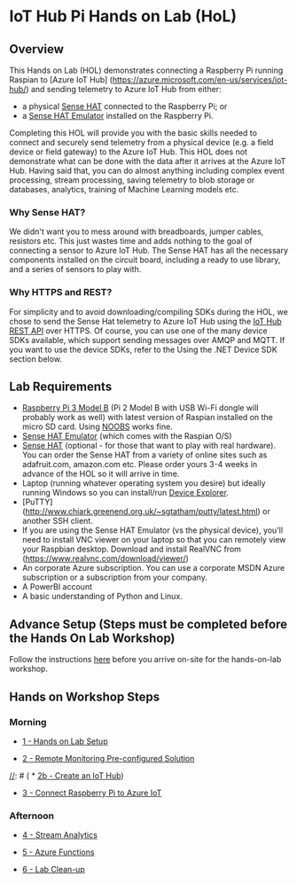 # IoT Hub Pi Hands on Lab (HoL)

## Overview
This Hands on Lab (HOL) demonstrates connecting a Raspberry Pi running Raspian to [Azure IoT Hub] (https://azure.microsoft.com/en-us/services/iot-hub/) and sending telemetry to Azure IoT Hub from either:
- a physical [Sense HAT](https://www.raspberrypi.org/products/sense-hat/) connected to the Raspberry Pi; or
- a [Sense HAT Emulator](https://www.raspberrypi.org/blog/sense-hat-emulator/) installed on the Raspberry Pi.

Completing this HOL will provide you with the basic skills needed to connect and securely send telemetry from a physical device (e.g. a field device or field gateway) to the Azure IoT Hub. This HOL does not demonstrate what can be done with the data after it arrives at the Azure IoT Hub. Having said that, you can do almost anything including complex event processing, stream processing, saving telemetry to blob storage or databases, analytics, training of Machine Learning models etc.

### Why Sense HAT?
We didn't want you to mess around with breadboards, jumper cables, resistors etc. This just wastes time and adds nothing to the goal of connecting a sensor to Azure IoT Hub. The Sense HAT has all the necessary components installed on the circuit board, including a ready to use library, and a series of sensors to play with.

### Why HTTPS and REST?
For simplicity and to avoid downloading/compiling SDKs during the HOL, we chose to send the Sense Hat telemetry to Azure IoT Hub using the [IoT Hub REST API](https://docs.microsoft.com/en-us/rest/api/iothub/) over HTTPS. Of course, you can use one of the many device SDKs available, which support sending messages over AMQP and MQTT. If you want to use the device SDKs, refer to the Using the .NET Device SDK section below.

## Lab Requirements
- [Raspberry Pi 3 Model B](https://www.raspberrypi.org/products/raspberry-pi-3-model-b/) (Pi 2 Model B with USB Wi-Fi dongle will probably work as well) with latest version of Raspian installed on the micro SD card. Using [NOOBS](https://www.raspberrypi.org/downloads/noobs/) works fine. 
- [Sense HAT Emulator](https://www.raspberrypi.org/blog/sense-hat-emulator/) (which comes with the Raspian O/S)
- [Sense HAT](https://www.raspberrypi.org/products/sense-hat/) (optional - for those that want to play with real hardware). You can order the Sense HAT from a variety of online sites such as adafruit.com, amazon.com etc. Please order yours 3-4 weeks in advance of the HOL so it will arrive in time.
- Laptop (running whatever operating system you desire) but ideally running Windows so you can install/run [Device Explorer](https://github.com/Azure/azure-iot-sdks/releases/download/2016-11-17/SetupDeviceExplorer.msi). 
- [PuTTY] (http://www.chiark.greenend.org.uk/~sgtatham/putty/latest.html) or another SSH client.
- If you are using the Sense HAT Emulator (vs the physical device), you'll need to install VNC viewer on your laptop so that you can remotely view your Raspbian desktop. Download and install RealVNC from (https://www.realvnc.com/download/viewer/)
- An corporate Azure subscription. You can use a corporate MSDN Azure subscription or a subscription from your company. 
- A PowerBI account 
- A basic understanding of Python and Linux.

## Advance Setup (Steps must be completed before the Hands On Lab Workshop)

Follow the instructions [here](/Prep) before you arrive on-site for the hands-on-lab workshop. 


## Hands on Workshop Steps

### Morning

 * [1 - Hands on Lab Setup](/1)

 * [2 - Remote Monitoring Pre-configured Solution](/2/README.md)<br>

[//]: # (or if you are not able to create a pre-configured solution, follow the "Create IoT Hub" steps in the following link:)
[//]: # ( * [2b - Create an IoT Hub](OptionalLabs/IoTHubCreation.md))

 * [3 - Connect Raspberry Pi to Azure IoT](/3)

### Afternoon


 * [4 - Stream Analytics](/StreamAnalytics)

 * [5 - Azure Functions](/AzureFunction)
 
 * [6 - Lab Clean-up](/Cleanup)
